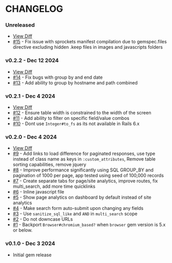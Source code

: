 # CHANGELOG

### Unreleased
- [View Diff](https://github.com/westonganger/rails_local_analytics/compare/v0.2.2...master)
- [#15](https://github.com/westonganger/rails_local_analytics/pull/15) - Fix issue with sprockets manifest compilation due to gemspec.files directive excluding hidden .keep files in images and javascripts folders

### v0.2.2 - Dec 12 2024
- [View Diff](https://github.com/westonganger/rails_local_analytics/compare/v0.2.1...v0.2.2)
- [#14](https://github.com/westonganger/rails_local_analytics/pull/14) - Fix bugs with group by and end date
- [#13](https://github.com/westonganger/rails_local_analytics/pull/13) - Add ability to group by hostname and path combined

### v0.2.1 - Dec 4 2024
- [View Diff](https://github.com/westonganger/rails_local_analytics/compare/v0.2.0...v0.2.1)
- [#12](https://github.com/westonganger/rails_local_analytics/pull/12) - Ensure table width is constrained to the width of the screen
- [#11](https://github.com/westonganger/rails_local_analytics/pull/11) - Add ability to filter on specific field/value combos
- [#10](https://github.com/westonganger/rails_local_analytics/pull/10) - Dont use `Integer#to_fs` as its not available in Rails 6.x

### v0.2.0 - Dec 4 2024
- [View Diff](https://github.com/westonganger/rails_local_analytics/compare/v0.1.0...v0.2.0)
- [#9](https://github.com/westonganger/rails_local_analytics/pull/9) - Add links to load difference for paginated responses, use type instead of class name as keys in `:custom_attributes`, Remove table sorting capabilities, remove jquery
- [#8](https://github.com/westonganger/rails_local_analytics/pull/8) - Improve performance significantly using SQL GROUP_BY and pagination of 1000 per page, app tested using seed of 100,000 records
- [#7](https://github.com/westonganger/rails_local_analytics/pull/7) - Create separate tabs for page/site analytics, improve routes, fix multi_search, add more time quicklinks
- [#6](https://github.com/westonganger/rails_local_analytics/pull/6) - Inline javascript file
- [#5](https://github.com/westonganger/rails_local_analytics/pull/5) - Show page analytics on dashboard by default instead of site analytics
- [#4](https://github.com/westonganger/rails_local_analytics/pull/4) - Make search form auto-submit upon changing any fields
- [#3](https://github.com/westonganger/rails_local_analytics/pull/3) - Use `sanitize_sql_like` and `AND` in `multi_search` scope
- [#2](https://github.com/westonganger/rails_local_analytics/pull/2) - Do not downcase URLs
- [#1](https://github.com/westonganger/rails_local_analytics/pull/1) - Backport `Browser#chromium_based?` when `browser` gem version is 5.x or below.

### v0.1.0 - Dec 3 2024
- Initial gem release
